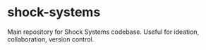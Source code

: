 # shock-systems
Main repository for Shock Systems codebase.  Useful for ideation, collaboration, version control.
